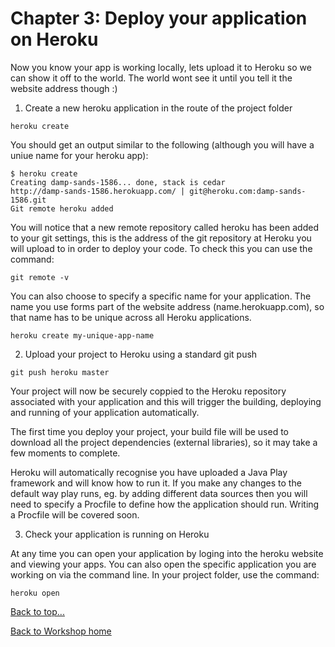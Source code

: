 <link href="index.css" rel="stylesheet" type="text/css">

# <a id="top">Chapter 3: Deploy your application on Heroku </a>

  Now you know your app is working locally, lets upload it to Heroku so we can show it off to the world.  The world wont see it until you tell it the website address though :)

  1. Create a new heroku application in the route of the project folder

    heroku create

  You should get an output similar to the following (although you will have a uniue name for your heroku app):

    $ heroku create
    Creating damp-sands-1586... done, stack is cedar
    http://damp-sands-1586.herokuapp.com/ | git@heroku.com:damp-sands-1586.git
    Git remote heroku added

  You will notice that a new remote repository called heroku has been added to your git settings, this is the address of the git repository at Heroku you will upload to in order to deploy your code.  To check this you can use the command:
  
    git remote -v

  You can also choose to specify a specific name for your application.  The name you use forms part of the website address (name.herokuapp.com), so that name has to be unique across all Heroku applications.

    heroku create my-unique-app-name


  2. Upload your project to Heroku using a standard git push

    git push heroku master

  Your project will now be securely coppied to the Heroku repository associated with your application and this will trigger the building, deploying and running of your application automatically.

  The first time you deploy your project, your build file will be used to download all the project dependencies (external libraries), so it may take a few moments to complete.

  Heroku will automatically recognise you have uploaded a Java Play framework and will know how to run it.  If you make any changes to the default way play runs, eg. by adding different data sources then you will need to specify a Procfile to define how the application should run.  Writing a Procfile will be covered soon.

  3. Check your application is running on Heroku

  At any time you can open your application by loging into the heroku website and viewing your apps.  You can also open the specific application you are working on via the command line.  In your project folder, use the command:

    heroku open



[Back to top...](#top)

[Back to Workshop home](/index.html)

